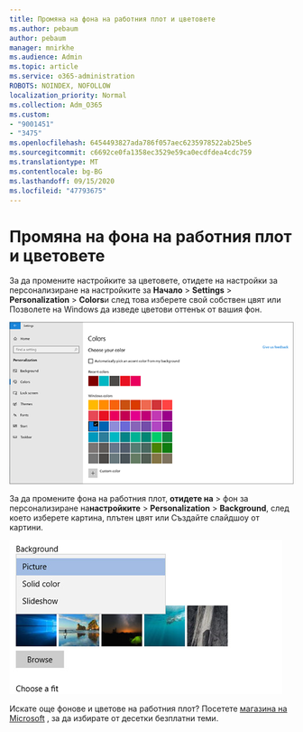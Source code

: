```yaml
---
title: Промяна на фона на работния плот и цветовете
ms.author: pebaum
author: pebaum
manager: mnirkhe
ms.audience: Admin
ms.topic: article
ms.service: o365-administration
ROBOTS: NOINDEX, NOFOLLOW
localization_priority: Normal
ms.collection: Adm_O365
ms.custom:
- "9001451"
- "3475"
ms.openlocfilehash: 6454493827ada786f057aec6235978522ab25be5
ms.sourcegitcommit: c6692ce0fa1358ec3529e59ca0ecdfdea4cdc759
ms.translationtype: MT
ms.contentlocale: bg-BG
ms.lasthandoff: 09/15/2020
ms.locfileid: "47793675"
---
```

# <a name="change-your-desktop-background-and-colors"></a>Промяна на фона на работния плот и цветовете

За да промените настройките за цветовете, отидете на настройки за персонализиране на настройките за **Начало**  >  **Settings**  >  **Personalization**  >  **Colors**и след това изберете свой собствен цвят или Позволете на Windows да изведе цветови оттенък от вашия фон.

![Персонализирайте цветовете си в Windows.](media/windows-personalization-colors.png)

За да промените фона на работния плот, **отидете на**  >  фон за персонализиране на**настройките**  >  **Personalization**  >  **Background**, след което изберете картина, плътен цвят или Създайте слайдшоу от картини. 

![Промяна на фона на работния плот на Windows.](media/windows-desktop-background.png)

Искате още фонове и цветове на работния плот? Посетете [магазина на Microsoft](https://www.microsoft.com/store/collections/windowsthemes) , за да избирате от десетки безплатни теми.
